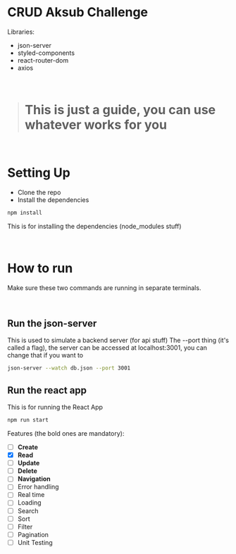 # CRUD Aksub Challenge

Libraries:

- json-server
- styled-components
- react-router-dom
- axios

<br>

> # This is just a guide, you can use whatever works for you

<br>

# Setting Up

- Clone the repo
- Install the dependencies

```bash
npm install
```

This is for installing the dependencies (node_modules stuff)

<br>

# How to run

Make sure these two commands are running in separate terminals.

<br>

## Run the json-server

This is used to simulate a backend server (for api stuff)
The --port thing (it's called a flag), the server can be accessed at localhost:3001, you can change that if you want to

```bash
json-server --watch db.json --port 3001
```

## Run the react app

This is for running the React App
<br>

```bash
npm run start
```

Features (the bold ones are mandatory):

- [ ] **Create**
- [x] **Read**
- [ ] **Update**
- [ ] **Delete**
- [ ] **Navigation**
- [ ] Error handling
- [ ] Real time
- [ ] Loading
- [ ] Search
- [ ] Sort
- [ ] Filter
- [ ] Pagination
- [ ] Unit Testing
